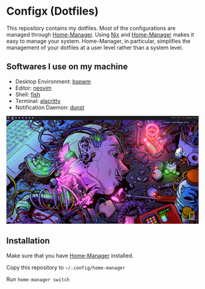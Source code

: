 # Configx (Dotfiles)

This repository contains my dotfiles. Most of the configurations are managed through [Home-Manager](https://github.com/nix-community/home-manager).
Using [Nix](https://nixos.org/) and [Home-Manager](https://github.com/nix-community/home-manager) makes it easy to manage your system. Home-Manager, in particular, simplifies the management of your dotfiles at a user level rather than a system level.

## Softwares I use on my machine
- Desktop Environment: [bspwm](https://madnight.github.io/bspwm/)
- Editor: [neovim](https://neovim.io/)
- Shell: [fish](https://fishshell.com/)
- Terminal: [alacritty](https://alacritty.org/)
- Notification Daemon: [dunst](https://dunst-project.org/)

![Home-Page](./assets/Home.png)

## Installation

Make sure that you have [Home-Manager](https://nixos.wiki/wiki/Home_Manager) installed.

Copy this repository to `~/.config/home-manager`

Run `home-manager switch`

